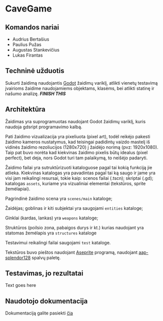 # CaveGame

## Komandos nariai

- Audrius Bertašius
- Paulius Pužas
- Augustas Stankevičius
- Lukas Firantas

## Techninė užduotis

Sukurti žaidimą naudojantis [Godot](https://godotengine.org/) žaidimų variklį, atlikti vienetų testavimą įvairioms žaidime naudojamiems objektams, klasėms, bei atlikti statinę ir našumo analizę. **_FINISH THIS_**

## Architektūra

Žaidimas yra suprogramuotas naudojant Godot žaidimų variklį, kuris naudoja gdsript programavimo kalbą.

Pati žaidimo vizualizacija yra pixeliuota (pixel art), todėl reikėjo pakesti žaidimo kameros nustatymus, kad teisingai padidintų vaizdo mastelį iš vidinės žaidimo rezoliucijos (1280x720) į žaidėjo norimą (pvz: 1920x1080). Taip pat buvo norėta kad kiekvinas žaidimo pixelis būtų idealus (pixel perfect), bet deja, nors Godot turi tam palaikymą, to neišėjo padaryti.

Žaidimo failai yra sutruktūrizuoti kataloguose pagal tai kokią funkciją jie atlieka. Kiekvinas katalogas yra pavadintas pagal tai ką saugo ir jame yra visi jam reikalingi resursai, tokie kaip: scenos failai (.tscn); skriptai (.gd); katalogas `assets`, kuriame yra vizualiniai elementai (tekstūros, sprite žemėlapiai).

Pagrindinė žaidimo scena yra `scenes/main` kataloge;

Žaidėjas; goblinas ir kiti subjektai yra saugojami `entities` kataloge;

Ginklai (kardas, lankas) yra `weapons` kataloge;

Struktūros (poilsio zona, pabaigos durys ir kt.) kurias naudojant yra statomas žemėlapis yra `structures` kataloge

Testavimui reikalingi failai saugojami `test` kataloge.

Tekstūros buvo pieštos naudojant [Aseprite](https://www.aseprite.org/) programą, naudojant [aap-splendor128](https://lospec.com/palette-list/aap-splendor128) spalvų paletę.

## Testavimas, jo rezultatai

Text goes here

## Naudotojo dokumentacija

Dokumentaciją galite pasiekti [čia](UserGuide.md)
